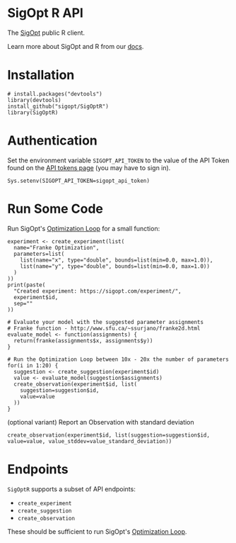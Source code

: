 # SigOpt R API
The [SigOpt](https://sigopt.com) public R client.

Learn more about SigOpt and R from our [docs](https://sigopt.com/docs/overview/r).

# Installation

```
# install.packages("devtools")
library(devtools)
install_github("sigopt/SigOptR")
library(SigOptR)
```

# Authentication

Set the environment variable `SIGOPT_API_TOKEN` to the value of the API Token found on the [API tokens page](https://sigopt.com/tokens/info) (you may have to sign in).

```
Sys.setenv(SIGOPT_API_TOKEN=sigopt_api_token)
```

# Run Some Code
Run SigOpt's [Optimization Loop](https://sigopt.com/docs/overview/optimization) for a small function:
```
experiment <- create_experiment(list(
  name="Franke Optimization",
  parameters=list(
    list(name="x", type="double", bounds=list(min=0.0, max=1.0)),
    list(name="y", type="double", bounds=list(min=0.0, max=1.0))
  )
))
print(paste(
  "Created experiment: https://sigopt.com/experiment/",
  experiment$id,
  sep=""
))

# Evaluate your model with the suggested parameter assignments
# Franke function - http://www.sfu.ca/~ssurjano/franke2d.html
evaluate_model <- function(assignments) {
  return(franke(assignments$x, assignments$y))
}

# Run the Optimization Loop between 10x - 20x the number of parameters
for(i in 1:20) {
  suggestion <- create_suggestion(experiment$id)
  value <- evaluate_model(suggestion$assignments)
  create_observation(experiment$id, list(
    suggestion=suggestion$id,
    value=value
  ))
}
```

(optional variant) Report an Observation with standard deviation
```
create_observation(experiment$id, list(suggestion=suggestion$id, value=value, value_stddev=value_standard_deviation))
```

# Endpoints

`SigOptR` supports a subset of API endpoints:
 - `create_experiment`
 - `create_suggestion`
 - `create_observation`

These should be sufficient to run SigOpt's [Optimization Loop](https://sigopt.com/docs/overview/optimization).
